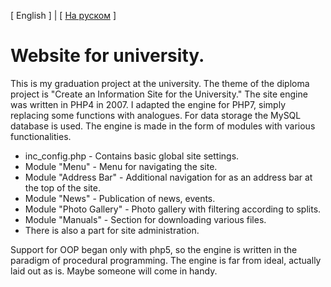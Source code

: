 [ English ] | [ [На руском](README-RU.md) ]

# Website for university.

This is my graduation project at the university. The theme of the diploma project is "Create an Information Site for the University." The site engine was written in PHP4 in 2007. I adapted the engine for PHP7, simply replacing some functions with analogues. For data storage the MySQL database is used. The engine is made in the form of modules with various functionalities.

- inc_config.php - Contains basic global site settings.
- Module "Menu" - Menu for navigating the site.
- Module "Address Bar" - Additional navigation for as an address bar at the top of the site.
- Module "News" - Publication of news, events.
- Module "Photo Gallery" - Photo gallery with filtering according to splits.
- Module "Manuals" - Section for downloading various files.
- There is also a part for site administration.

Support for OOP began only with php5, so the engine is written in the paradigm of procedural programming. The engine is far from ideal, actually laid out as is. Maybe someone will come in handy.
